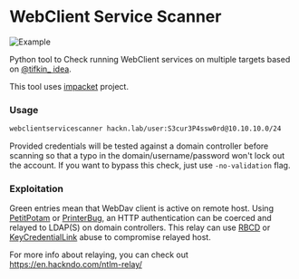 # WebClient Service Scanner


![Example](https://raw.githubusercontent.com/Hackndo/WebclientServiceScanner/master/assets/demo.png)


Python tool to Check running WebClient services on multiple targets based on [@tifkin_ idea](https://twitter.com/tifkin_/status/1419806476353298442).

This tool uses [impacket](https://github.com/SecureAuthCorp/impacket) project.


### Usage

```bash
webclientservicescanner hackn.lab/user:S3cur3P4ssw0rd@10.10.10.0/24
```

Provided credentials will be tested against a domain controller before scanning so that a typo in the domain/username/password won't lock out the account. If you want to bypass this check, just use `-no-validation` flag.

### Exploitation

Green entries mean that WebDav client is active on remote host. Using [PetitPotam](https://github.com/topotam/PetitPotam) or [PrinterBug](https://github.com/dirkjanm/krbrelayx/blob/master/printerbug.py), an HTTP authentication can be coerced and relayed to LDAP(S) on domain controllers. This relay can use [RBCD](https://shenaniganslabs.io/2019/01/28/Wagging-the-Dog.html) or [KeyCredentialLink](https://posts.specterops.io/shadow-credentials-abusing-key-trust-account-mapping-for-takeover-8ee1a53566ab) abuse to compromise relayed host.

For more info about relaying, you can check out https://en.hackndo.com/ntlm-relay/
